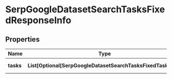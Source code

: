 # SerpGoogleDatasetSearchTasksFixedResponseInfo


## Properties

| Name | Type | Description | Notes |
|------------ | ------------- | ------------- | -------------|
**tasks** | **List[Optional[SerpGoogleDatasetSearchTasksFixedTaskInfo]]** | array of tasks |[optional]|